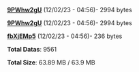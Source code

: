 [**9PWhw2gU**](/data/9PWhw2gU.txt) (12/02/23 - 04:56)- 2994 bytes

[**9PWhw2gU**](/data/9PWhw2gU.txt) (12/02/23 - 04:56)- 2994 bytes

[**fbXjEMp5**](/data/fbXjEMp5.txt) (12/02/23 - 04:56)- 236 bytes

**Total Datas**: 9561

**Total Size**: 63.89 MB / 63.9 MB